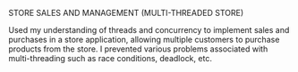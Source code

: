 STORE SALES AND MANAGEMENT (MULTI-THREADED STORE)

Used my understanding of threads and concurrency to implement sales and purchases in a store application, allowing multiple customers to purchase products from the store. I prevented various problems associated with multi-threading such as race conditions, deadlock, etc.